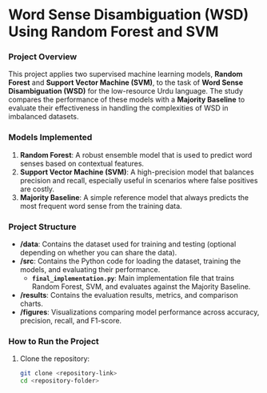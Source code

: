 # **Word Sense Disambiguation (WSD) Using Random Forest and SVM**

### **Project Overview**
This project applies two supervised machine learning models, **Random Forest** and **Support Vector Machine (SVM)**, to the task of **Word Sense Disambiguation (WSD)** for the low-resource Urdu language. The study compares the performance of these models with a **Majority Baseline** to evaluate their effectiveness in handling the complexities of WSD in imbalanced datasets.

### **Models Implemented**
1. **Random Forest**: A robust ensemble model that is used to predict word senses based on contextual features.
2. **Support Vector Machine (SVM)**: A high-precision model that balances precision and recall, especially useful in scenarios where false positives are costly.
3. **Majority Baseline**: A simple reference model that always predicts the most frequent word sense from the training data.

### **Project Structure**
- **/data**: Contains the dataset used for training and testing (optional depending on whether you can share the data).
- **/src**: Contains the Python code for loading the dataset, training the models, and evaluating their performance.
  - **`final_implementation.py`**: Main implementation file that trains Random Forest, SVM, and evaluates against the Majority Baseline.
- **/results**: Contains the evaluation results, metrics, and comparison charts.
- **/figures**: Visualizations comparing model performance across accuracy, precision, recall, and F1-score.

### **How to Run the Project**
1. Clone the repository:
   ```bash
   git clone <repository-link>
   cd <repository-folder>
